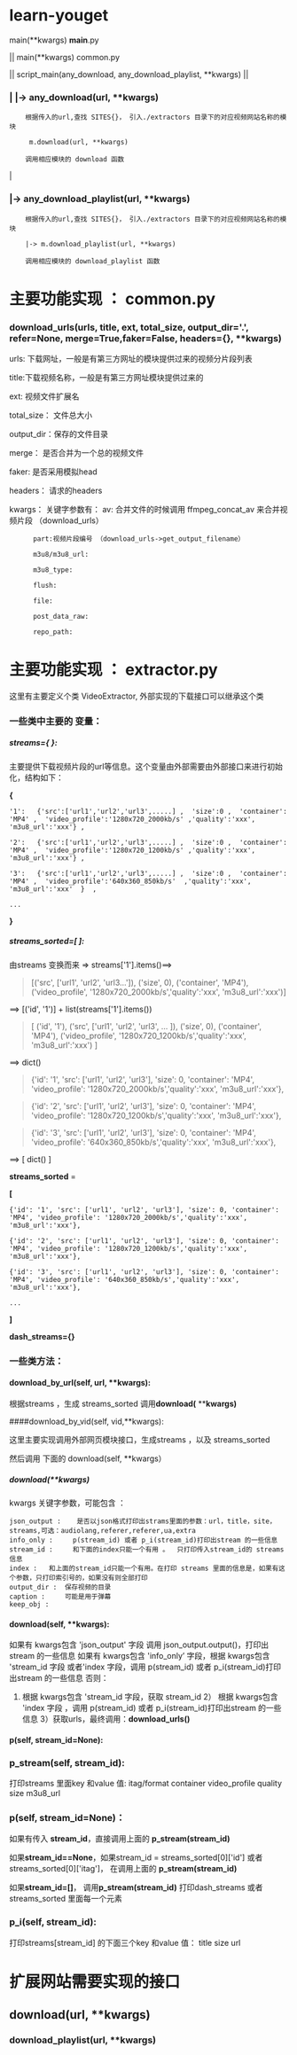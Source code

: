 # learn-youget

main(**kwargs)   __main__.py

||
 main(**kwargs)   common.py
 
 ||
 script_main(any_download, any_download_playlist, **kwargs)
 ||
 
 ### | |->   any_download(url, **kwargs)  
 
        根据传入的url,查找 SITES{}， 引入./extractors 目录下的对应视频网站名称的模块
 
         m.download(url, **kwargs)
 
        调用相应模块的 download 函数
 
 |
 
 ### |->    any_download_playlist(url, **kwargs)
 
        根据传入的url,查找 SITES{}， 引入./extractors 目录下的对应视频网站名称的模块
        
        |-> m.download_playlist(url, **kwargs)
        
        调用相应模块的 download_playlist 函数
        
     
     
# 主要功能实现  ： common.py
### download_urls(urls, title, ext, total_size, output_dir='.', refer=None, merge=True,faker=False, headers={}, **kwargs)

  urls: 下载网址，一般是有第三方网址的模块提供过来的视频分片段列表
  
  title:下载视频名称，一般是有第三方网址模块提供过来的
  
  ext: 视频文件扩展名
  
  total_size： 文件总大小
  
  output_dir：保存的文件目录
  
  merge： 是否合并为一个总的视频文件
  
  faker: 是否采用模拟head
  
  headers： 请求的headers

  kwargs： 关键字参数有：
          av: 合并文件的时候调用 ffmpeg_concat_av 来合并视频片段 （download_urls）
          
          part:视频片段编号 （download_urls->get_output_filename）
          
          m3u8/m3u8_url:
          
          m3u8_type:     
          
          flush:
          
          file:
          
          post_data_raw:
          
          repo_path:



# 主要功能实现  ： extractor.py

这里有主要定义个类 VideoExtractor, 外部实现的下载接口可以继承这个类

### 一些类中主要的 变量：
 
##### streams={ }:
  
  主要提供下载视频片段的url等信息。这个变量由外部需要由外部接口来进行初始化，结构如下：
  
  **{** 
  
    '1':   {'src':['url1','url2','url3',.....] ,  'size':0 ,  'container': 'MP4' ,  'video_profile':'1280x720_2000kb/s' ,'quality':'xxx', 'm3u8_url':'xxx'} , 
  
    '2':   {'src':['url1','url2','url3',.....] ,  'size':0 ,  'container': 'MP4' ,  'video_profile':'1280x720_1200kb/s' ,'quality':'xxx', 'm3u8_url':'xxx'} ,
   
    '3':   {'src':['url1','url2','url3',.....] ,  'size':0 ,  'container': 'MP4' ,  'video_profile':'640x360_850kb/s'  ,'quality':'xxx', 'm3u8_url':'xxx'  }  ,
    
    ...
 **}**
   
 
##### streams_sorted=[  ]:
 
 由streams 变换而来 =>  streams['1'].items()==>
 
>[('src', ['url1', 'url2', 'url3...']), ('size', 0), ('container', 'MP4'), ('video_profile', '1280x720_2000kb/s','quality':'xxx', 'm3u8_url':'xxx')]
 
 ==> [('id', '1')] + list(streams['1'].items())
 
>[ ('id', '1'), ('src', ['url1', 'url2', 'url3', ... ]), ('size', 0), ('container', 'MP4'), ('video_profile', '1280x720_1200kb/s','quality':'xxx', 'm3u8_url':'xxx')  ]
 
 ==> dict()
 
 >{'id': '1', 'src': ['url1', 'url2', 'url3'], 'size': 0, 'container': 'MP4', 'video_profile': '1280x720_2000kb/s','quality':'xxx', 'm3u8_url':'xxx'},
 
 >{'id': '2', 'src': ['url1', 'url2', 'url3'], 'size': 0, 'container': 'MP4', 'video_profile': '1280x720_1200kb/s','quality':'xxx', 'm3u8_url':'xxx'},
 
 >{'id': '3', 'src': ['url1', 'url2', 'url3'], 'size': 0, 'container': 'MP4', 'video_profile': '640x360_850kb/s','quality':'xxx', 'm3u8_url':'xxx'},
 
 ==> [ dict() ] 
 
 **streams_sorted** =
 
**[**

    {'id': '1', 'src': ['url1', 'url2', 'url3'], 'size': 0, 'container': 'MP4', 'video_profile': '1280x720_2000kb/s','quality':'xxx', 'm3u8_url':'xxx'},
 
    {'id': '2', 'src': ['url1', 'url2', 'url3'], 'size': 0, 'container': 'MP4', 'video_profile': '1280x720_1200kb/s','quality':'xxx', 'm3u8_url':'xxx'},
 
    {'id': '3', 'src': ['url1', 'url2', 'url3'], 'size': 0, 'container': 'MP4', 'video_profile': '640x360_850kb/s','quality':'xxx', 'm3u8_url':'xxx'},
    
    ...

 **]**
 
 **dash_streams={}**

 
### 一些类方法：


#### download_by_url(self, url, **kwargs):
根据streams  ，生成 streams_sorted 
调用**download(** ****kwargs)**


####download_by_vid(self, vid,**kwargs):

这里主要实现调用外部网页模块接口，生成streams  ，以及 streams_sorted 

然后调用 下面的  download(self, **kwargs）

##### download(**kwargs)

kwargs 关键字参数，可能包含 ：

    json_output :    是否以json格式打印出strams里面的参数：url，title，site，streams,可选：audiolang,referer,referer,ua,extra                      
    info_only :     p(stream_id) 或者 p_i(stream_id)打印出stream 的一些信息        
    stream_id :     和下面的index只能一个有用 。  只打印传入stream_id的 streams 信息           
    index :   和上面的stream_id只能一个有用。在打印 streams 里面的信息是，如果有这个参数，只打印索引号的，如果没有则全部打印              
    output_dir :  保存视频的目录                   
    caption :     可能是用于弹幕                                           
    keep_obj :
                              
#### download(self, **kwargs):
如果有 kwargs包含 'json_output' 字段  调用  json_output.output()，打印出stream 的一些信息
如果有 kwargs包含  'info_only’  字段，根据 kwargs包含  'stream_id  字段 或者'index  字段，调用 p(stream_id) 或者 p_i(stream_id)打印出stream 的一些信息
否则：
1)  根据 kwargs包含  'stream_id  字段，获取 stream_id
2） 根据 kwargs包含  'index  字段 ，调用 p(stream_id) 或者 p_i(stream_id)打印出stream 的一些信息
3）获取urls，最终调用：**download_urls()**

  

#### p(self, stream_id=None):



### p_stream(self, stream_id):
打印streams 里面key 和value 值:
  itag/format
  container
  video_profile
  quality
  size
  m3u8_url


### p(self, stream_id=None)：
如果有传入 **stream_id**，直接调用上面的 **p_stream(stream_id)**

如果**stream_id==None**，如果stream_id = streams_sorted[0]['id'] 或者 streams_sorted[0]['itag']， 在调用上面的 **p_stream(stream_id)**

如果**stream_id=[]**，  调用**p_stream(stream_id)** 打印dash_streams 或者 streams_sorted 里面每一个元素


### p_i(self, stream_id):
打印streams[stream_id]  的下面三个key 和value 值：
  title
  size
  url

# 扩展网站需要实现的接口
## download(url, **kwargs)
  
  
  
### download_playlist(url, **kwargs)
  
